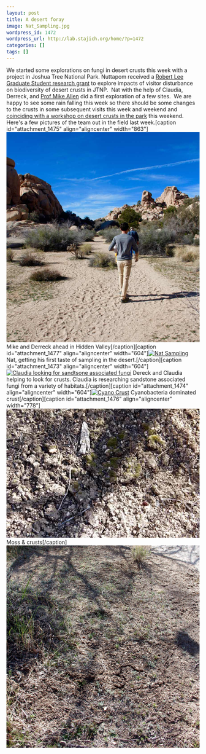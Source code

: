 ```yaml
---
layout: post
title: A desert foray
image: Nat_Sampling.jpg
wordpress_id: 1472
wordpress_url: http://lab.stajich.org/home/?p=1472
categories: []
tags: []
---
```

We started some explorations on fungi in desert crusts this week with a project in Joshua Tree National Park. Nuttapom received a [Robert Lee Graduate Student research grant](http://www.nps.gov/jotr/learn/nature/grantprogram.htm) to explore impacts of visitor disturbance on biodiversity of desert crusts in JTNP.  Nat with the help of Claudia, Derreck, and [Prof Mike Allen](https://plantpath.ucr.edu/people/faculty/allen.html) did a first exploration of a few sites.  We are happy to see some rain falling this week so there should be some changes to the crusts in some subsequent visits this week and weekend and [coinciding with a workshop on desert crusts in the park](https://www.joshuatree.org/desert-institute/field-classes/biological-soil-crusts-2/) this weekend. Here's a few pictures of the team out in the field last week.[caption id="attachment_1475" align="aligncenter" width="863"][![Mike leads the team](images/wp_upload/2016/03/Mike_leads_the_team.jpg)](images/wp_upload/2016/03/Mike_leads_the_team.jpg) Mike and Derreck ahead in Hidden Valley[/caption][caption id="attachment_1477" align="aligncenter" width="604"][![Nat Sampling](images/wp_upload/2016/03/Nat_Sampling-1024x683.jpg)](images/wp_upload/2016/03/Nat_Sampling.jpg) Nat, getting his first taste of sampling in the desert.[/caption][caption id="attachment_1473" align="aligncenter" width="604"][![Claudia looking for sandtsone associated fungi](images/wp_upload/2016/03/ClaudiaDerreck-1024x576.jpg)](images/wp_upload/2016/03/ClaudiaDerreck.jpg) Dereck and Claudia helping to look for crusts. Claudia is researching sandstone associated fungi from a variety of habitats.[/caption][caption id="attachment_1474" align="aligncenter" width="604"][![Cyano Crust](images/wp_upload/2016/03/Cyanocrust-1024x683.jpg)](images/wp_upload/2016/03/Cyanocrust.jpg) Cyanobacteria dominated crust[/caption][caption id="attachment_1476" align="aligncenter" width="778"][![Moss crust](images/wp_upload/2016/03/Mosscrust.jpg)](images/wp_upload/2016/03/Mosscrust.jpg) Moss &amp; crusts[/caption][![Soil crust site](images/wp_upload/2016/03/Soilcrustsite.jpg)](images/wp_upload/2016/03/Soilcrustsite.jpg)
